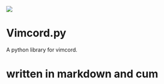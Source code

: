 <p align="left">
<img src="https://avatars.githubusercontent.com/u/87447898?s=200&v=4">
</p>

# Vimcord.py
A python library for vimcord.

# written in markdown and cum
